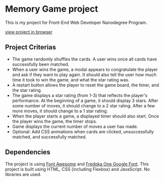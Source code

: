 # Memory Game project
This is my project for Front-End Web Developer Nanodegree Program.

[view project in browser](https://hanny21.github.io/memory_game/)

## Project Criterias
* The game randomly shuffles the cards. A user wins once all cards have successfully been matched.
* When a user wins the game, a modal appears to congratulate the player and ask if they want to play again. It should also tell the user how much time it took to win the game, and what the star rating was.
* A restart button allows the player to reset the game board, the timer, and the star rating.
* The game displays a star rating (from 1-3) that reflects the player's performance. At the beginning of a game, it should display 3 stars. After some number of moves, it should change to a 2 star rating. After a few more moves, it should change to a 1 star rating.
* When the player starts a game, a displayed timer should also start. Once the player wins the game, the timer stops.
* Game displays the current number of moves a user has made.
* Optional: Add CSS animations when cards are clicked, unsuccessfully matched, and successfully matched.

## Dependencies
The project is using [Font Awesome](https://fontawesome.com/) and [Fredoka One Google Font](https://fonts.google.com/specimen/Fredoka+One?selection.family=Fredoka+One).
This project is built using HTML, CSS (including Flexbox) and JavaScript. No libraries are used.
